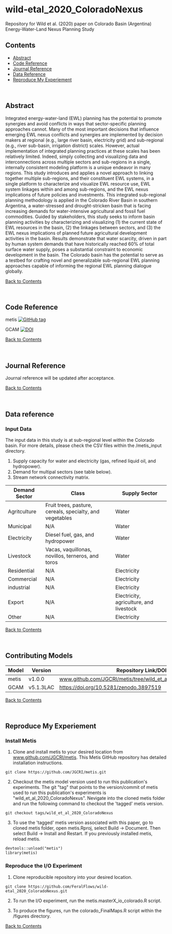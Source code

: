 # wild-etal_2020_ColoradoNexus
Repository for Wild et al. (2020) paper on Colorado Basin (Argentina) Energy-Water-Land Nexus Planning Study

## Contents
- [Abstract](#abstract)
- [Code Reference](#code-reference)
- [Journal Reference](#journal-reference)
- [Data Reference](#data-reference)
- [Reproduce My Experiement](#reproduce-my-experiement)

<br />

## Abstract
Integrated energy-water-land (EWL) planning has the potential to promote synergies and avoid conflicts in ways that sector-specific planning approaches cannot. Many of the most important decisions that influence emerging EWL nexus conflicts and synergies are implemented by decision makers at regional (e.g., large river basin, electricity grid) and sub-regional (e.g., river sub-basin, irrigation district) scales. However, actual implementation of integrated planning practices at these scales has been relatively limited. Indeed, simply collecting and visualizing data and interconnections across multiple sectors and sub-regions in a single, internally consistent modeling platform is a unique endeavor in many regions. This study introduces and applies a novel approach to linking together multiple sub-regions, and their constituent EWL systems, in a single platform to characterize and visualize EWL resource use, EWL system linkages within and among sub-regions, and the EWL nexus implications of future policies and investments. This integrated sub-regional planning methodology is applied in the Colorado River Basin in southern Argentina, a water-stressed and drought-stricken basin that is facing increasing demands for water-intensive agricultural and fossil fuel commodities. Guided by stakeholders, this study seeks to inform basin planning activities by characterizing and visualizing (1) the current state of EWL resources in the basin, (2) the linkages between sectors, and (3) the EWL nexus implications of planned future agricultural development activities in the basin. Results demonstrate that water scarcity, driven in part by human system demands that have historically reached 60% of total surface water supply, poses a substantial constraint to economic development in the basin. The Colorado basin has the potential to serve as a testbed for crafting novel and generalizable sub-regional EWL planning approaches capable of informing the regional EWL planning dialogue globally.

[Back to Contents](#contents)

<br />

## Code Reference
<!-- for each minted software release for all code involved.  If you have modified a codebase that is outside of a formal release, and the modifications are not planned on being merged back into a version, fork the parent repository and add a `.<shortname>` to the version number of the parent and conduct your own name.  For example, `v1.2.5.hydro`.-->
metis [![GitHub tag](https://img.shields.io/github/v/tag/JGCRI/metis)](https://www.github.com/JGCRI/metis/tree/wild_et_al_2020_ColoradoNexus)

GCAM [![DOI](https://zenodo.org/badge/DOI/10.5281/zenodo.3897519.svg)](https://doi.org/10.5281/zenodo.3897519)

<!--
#### Example:

Wild, T.B. (2020). Colorado Nexus Repository. Github. https://github.com/FeralFlows/wild-etal_2020_ColoradoNexus.git
-->

[Back to Contents](#contents)

<br />


## Journal Reference
Journal reference will be updated after acceptance.

[Back to Contents](#contents)

<br />

## Data reference

### Input Data

The input data in this study is at sub-regional level within the Colorado basin. For more details, please check the CSV files within the /metis_input directory.

  1. Supply capacity for water and electricity (gas, refined liquid oil, and hydropower).
  2. Demand for multipal sectors (see table below).
  3. Stream network connectivity matrix.

| Demand Sector | Class | Supply Sector |
|---|---|---|
| Agritculture | Fruit trees, pasture, cereals, specialty, and vegetables | Water |
| Municipal | N/A | Water |
| Electricity | Diesel fuel, gas, and hydropower | Water |
| Livestock | Vacas, vaquillonas, novillos, terneros, and toros | Water |
| Residential | N/A | Electricity |
| Commercial | N/A | Electricity |
| industrial | N/A | Electricity |
| Export | N/A | Electricity, agriculture, and livestock |
| Other | N/A | Electricity |

<!--
#### Example:

Human, I.M. (2020). My dataset name [Data set]. DataHub. https://doi.org/some-doi-number


### Output Data
Reference for each minted data source for your output data.
-->

[Back to Contents](#contents)

<br />

## Contributing Models
| Model | Version | Repository Link/DOI |
|-------|---------|---------------------|
| metis | v1.0.0 | www.github.com/JGCRI/metis/tree/wild_et_al_2020_ColoradoNexus |
| GCAM | v5.1.3LAC | https://doi.org/10.5281/zenodo.3897519 |

[Back to Contents](#contents)

<br />

## Reproduce My Experiement

### Install Metis

1. Clone and install metis to your desired location from www.github.com/JGCRI/metis. This Metis GitHub repository has detailed installation instructions.

```
git clone https://github.com/JGCRI/metis.git
```

2. Checkout the metis model version used to run this publication's experiments. The git "tag" that points to the version/commit of metis used to run this publication's experiments is "wild_et_al_2020_ColoradoNexus". Nevigate into the cloned metis folder and run the following command to checkout the 'tagged' metis version.

```
git checkout tags/wild_et_al_2020_ColoradoNexus
```

3. To use the 'tagged' metis version associated with this paper, go to cloned metis folder, open metis.Rproj, select Build -> Document. Then select Build -> Install and Restart. If you previously installed metis, reload metis.

```
devtools::unload("metis")
library(metis)
```

### Reproduce the I/O Experiment

1. Clone reproducible repository into your desired location.

```
git clone https://github.com/FeralFlows/wild-etal_2020_ColoradoNexus.git
```

2. To run the I/O experiment, run the metis.masterX_io_colorado.R script.

3. To produce the figures, run the colorado_FinalMaps.R script within the /figures directory.

[Back to Contents](#contents)
